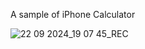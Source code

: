 A sample of iPhone Calculator



![22 09 2024_19 07 45_REC](https://github.com/user-attachments/assets/5e3469d0-deab-4094-ac9c-848c45063463)
